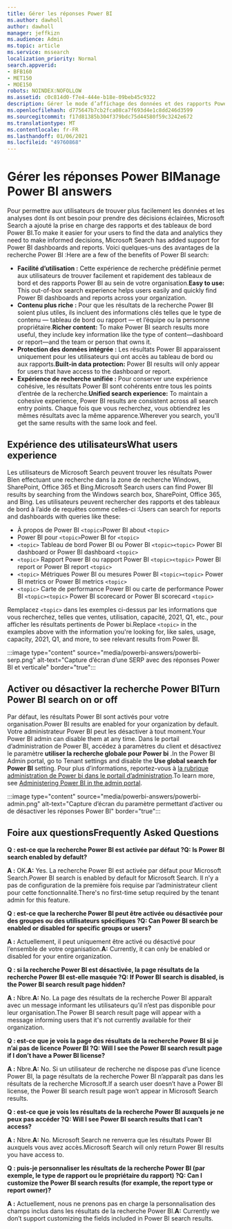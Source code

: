 ```yaml
---
title: Gérer les réponses Power BI
ms.author: dawholl
author: dawholl
manager: jeffkizn
ms.audience: Admin
ms.topic: article
ms.service: mssearch
localization_priority: Normal
search.appverid:
- BFB160
- MET150
- MOE150
robots: NOINDEX:NOFOLLOW
ms.assetid: c0c814d0-f7e4-444e-b18e-09beb45c9322
description: Gérer le mode d’affichage des données et des rapports Power BI dans les résultats de recherche
ms.openlocfilehash: d775647b7cb2fca08ca7f693d4e1c8dd246d3599
ms.sourcegitcommit: f17d81385b304f379bdc75d44580f59c3242e672
ms.translationtype: MT
ms.contentlocale: fr-FR
ms.lasthandoff: 01/06/2021
ms.locfileid: "49760868"
---
```

# <a name="manage-power-bi-answers"></a><span data-ttu-id="25e5f-103">Gérer les réponses Power BI</span><span class="sxs-lookup"><span data-stu-id="25e5f-103">Manage Power BI answers</span></span>

<span data-ttu-id="25e5f-104">Pour permettre aux utilisateurs de trouver plus facilement les données et les analyses dont ils ont besoin pour prendre des décisions éclairées, Microsoft Search a ajouté la prise en charge des rapports et des tableaux de bord Power BI.</span><span class="sxs-lookup"><span data-stu-id="25e5f-104">To make it easier for your users to find the data and analytics they need to make informed decisions, Microsoft Search has added support for Power BI dashboards and reports.</span></span> <span data-ttu-id="25e5f-105">Voici quelques-uns des avantages de la recherche Power BI :</span><span class="sxs-lookup"><span data-stu-id="25e5f-105">Here are a few of the benefits of Power BI search:</span></span>

* <span data-ttu-id="25e5f-106">**Facilité d’utilisation :** Cette expérience de recherche prédéfinie permet aux utilisateurs de trouver facilement et rapidement des tableaux de bord et des rapports Power BI au sein de votre organisation.</span><span class="sxs-lookup"><span data-stu-id="25e5f-106">**Easy to use:** This out-of-box search experience helps users easily and quickly find Power BI dashboards and reports across your organization.</span></span>
* <span data-ttu-id="25e5f-107">**Contenu plus riche :** Pour que les résultats de la recherche Power BI soient plus utiles, ils incluent des informations clés telles que le type de contenu — tableau de bord ou rapport — et l’équipe ou la personne propriétaire.</span><span class="sxs-lookup"><span data-stu-id="25e5f-107">**Richer content:** To make Power BI search results more useful, they include key information like the type of content—dashboard or report—and the team or person that owns it.</span></span>
* <span data-ttu-id="25e5f-108">**Protection des données intégrée :** Les résultats Power BI apparaissent uniquement pour les utilisateurs qui ont accès au tableau de bord ou aux rapports.</span><span class="sxs-lookup"><span data-stu-id="25e5f-108">**Built-in data protection:** Power BI results will only appear for users that have access to the dashboard or report.</span></span>
* <span data-ttu-id="25e5f-109">**Expérience de recherche unifiée :** Pour conserver une expérience cohésive, les résultats Power BI sont cohérents entre tous les points d’entrée de la recherche.</span><span class="sxs-lookup"><span data-stu-id="25e5f-109">**Unified search experience:** To maintain a cohesive experience, Power BI results are consistent across all search entry points.</span></span> <span data-ttu-id="25e5f-110">Chaque fois que vous recherchez, vous obtiendrez les mêmes résultats avec la même apparence.</span><span class="sxs-lookup"><span data-stu-id="25e5f-110">Wherever you search, you'll get the same results with the same look and feel.</span></span>

## <a name="what-users-experience"></a><span data-ttu-id="25e5f-111">Expérience des utilisateurs</span><span class="sxs-lookup"><span data-stu-id="25e5f-111">What users experience</span></span>

<span data-ttu-id="25e5f-112">Les utilisateurs de Microsoft Search peuvent trouver les résultats Power BIen effectuant une recherche dans la zone de recherche Windows, SharePoint, Office 365 et Bing.</span><span class="sxs-lookup"><span data-stu-id="25e5f-112">Microsoft Search users can find Power BI results by searching from the Windows search box, SharePoint, Office 365, and Bing.</span></span> <span data-ttu-id="25e5f-113">Les utilisateurs peuvent rechercher des rapports et des tableaux de bord à l’aide de requêtes comme celles-ci :</span><span class="sxs-lookup"><span data-stu-id="25e5f-113">Users can search for reports and dashboards with queries like these:</span></span>

* <span data-ttu-id="25e5f-114">À propos de Power BI `<topic>`</span><span class="sxs-lookup"><span data-stu-id="25e5f-114">Power BI about `<topic>`</span></span>
* <span data-ttu-id="25e5f-115">Power BI pour `<topic>`</span><span class="sxs-lookup"><span data-stu-id="25e5f-115">Power BI for `<topic>`</span></span>
* <span data-ttu-id="25e5f-116">`<topic>` Tableau de bord Power BI ou Power BI `<topic>`</span><span class="sxs-lookup"><span data-stu-id="25e5f-116">`<topic>` Power BI dashboard or Power BI dashboard `<topic>`</span></span>
* <span data-ttu-id="25e5f-117">`<topic>` Rapport Power BI ou rapport Power BI `<topic>`</span><span class="sxs-lookup"><span data-stu-id="25e5f-117">`<topic>` Power BI report or Power BI report `<topic>`</span></span>
* <span data-ttu-id="25e5f-118">`<topic>` Métriques Power BI ou mesures Power BI `<topic>`</span><span class="sxs-lookup"><span data-stu-id="25e5f-118">`<topic>` Power BI metrics or Power BI metrics `<topic>`</span></span>
* <span data-ttu-id="25e5f-119">`<topic>` Carte de performance Power BI ou carte de performance Power BI `<topic>`</span><span class="sxs-lookup"><span data-stu-id="25e5f-119">`<topic>` Power BI scorecard or Power BI scorecard `<topic>`</span></span>

<span data-ttu-id="25e5f-120">Remplacez `<topic>` dans les exemples ci-dessus par les informations que vous recherchez, telles que ventes, utilisation, capacité, 2021, Q1, etc., pour afficher les résultats pertinents de Power bi.</span><span class="sxs-lookup"><span data-stu-id="25e5f-120">Replace `<topic>` in the examples above with the information you're looking for, like sales, usage, capacity, 2021, Q1, and more, to see relevant results from Power BI.</span></span>

:::image type="content" source="media/powerbi-answers/powerbi-serp.png" alt-text="Capture d’écran d’une SERP avec des réponses Power BI et verticale" border="true":::

## <a name="turn-power-bi-search-on-or-off"></a><span data-ttu-id="25e5f-122">Activer ou désactiver la recherche Power BI</span><span class="sxs-lookup"><span data-stu-id="25e5f-122">Turn Power BI search on or off</span></span>

<span data-ttu-id="25e5f-123">Par défaut, les résultats Power BI sont activés pour votre organisation.</span><span class="sxs-lookup"><span data-stu-id="25e5f-123">Power BI results are enabled for your organization by default.</span></span> <span data-ttu-id="25e5f-124">Votre administrateur Power BI peut les désactiver à tout moment.</span><span class="sxs-lookup"><span data-stu-id="25e5f-124">Your Power BI admin can disable them at any time.</span></span> <span data-ttu-id="25e5f-125">Dans le portail d’administration de Power BI, accédez à paramètres du client et désactivez le paramètre **utiliser la recherche globale pour Power bi** .</span><span class="sxs-lookup"><span data-stu-id="25e5f-125">In the Power BI Admin portal, go to Tenant settings and disable the **Use global search for Power BI** setting.</span></span> <span data-ttu-id="25e5f-126">Pour plus d’informations, reportez-vous à [la rubrique administration de Power bi dans le portail d’administration](https://docs.microsoft.com/power-bi/admin/service-admin-portal#use-global-search-for-power-bi-preview).</span><span class="sxs-lookup"><span data-stu-id="25e5f-126">To learn more, see [Administering Power BI in the admin portal](https://docs.microsoft.com/power-bi/admin/service-admin-portal#use-global-search-for-power-bi-preview).</span></span>

:::image type="content" source="media/powerbi-answers/powerbi-admin.png" alt-text="Capture d’écran du paramètre permettant d’activer ou de désactiver les réponses Power BI" border="true":::

## <a name="frequently-asked-questions"></a><span data-ttu-id="25e5f-128">Foire aux questions</span><span class="sxs-lookup"><span data-stu-id="25e5f-128">Frequently Asked Questions</span></span>

<span data-ttu-id="25e5f-129">**Q : est-ce que la recherche Power BI est activée par défaut ?**</span><span class="sxs-lookup"><span data-stu-id="25e5f-129">**Q: Is Power BI search enabled by default?**</span></span>

<span data-ttu-id="25e5f-130">**A :** OK.</span><span class="sxs-lookup"><span data-stu-id="25e5f-130">**A:** Yes.</span></span> <span data-ttu-id="25e5f-131">La recherche Power BI est activée par défaut pour Microsoft Search.</span><span class="sxs-lookup"><span data-stu-id="25e5f-131">Power BI search is enabled by default for Microsoft Search.</span></span> <span data-ttu-id="25e5f-132">Il n’y a pas de configuration de la première fois requise par l’administrateur client pour cette fonctionnalité.</span><span class="sxs-lookup"><span data-stu-id="25e5f-132">There's no first-time setup required by the tenant admin for this feature.</span></span>

<span data-ttu-id="25e5f-133">**Q : est-ce que la recherche Power BI peut être activée ou désactivée pour des groupes ou des utilisateurs spécifiques ?**</span><span class="sxs-lookup"><span data-stu-id="25e5f-133">**Q: Can Power BI search be enabled or disabled for specific groups or users?**</span></span>

<span data-ttu-id="25e5f-134">**A :** Actuellement, il peut uniquement être activé ou désactivé pour l’ensemble de votre organisation.</span><span class="sxs-lookup"><span data-stu-id="25e5f-134">**A:** Currently, it can only be enabled or disabled for your entire organization.</span></span>

<span data-ttu-id="25e5f-135">**Q : si la recherche Power BI est désactivée, la page résultats de la recherche Power BI est-elle masquée ?**</span><span class="sxs-lookup"><span data-stu-id="25e5f-135">**Q: If Power BI search is disabled, is the Power BI search result page hidden?**</span></span>

<span data-ttu-id="25e5f-136">**A :** Nbre.</span><span class="sxs-lookup"><span data-stu-id="25e5f-136">**A:** No.</span></span> <span data-ttu-id="25e5f-137">La page des résultats de la recherche Power BI apparaît avec un message informant les utilisateurs qu’il n’est pas disponible pour leur organisation.</span><span class="sxs-lookup"><span data-stu-id="25e5f-137">The Power BI search result page will appear with a message informing users that it's not currently available for their organization.</span></span>

<span data-ttu-id="25e5f-138">**Q : est-ce que je vois la page des résultats de la recherche Power BI si je n’ai pas de licence Power BI ?**</span><span class="sxs-lookup"><span data-stu-id="25e5f-138">**Q: Will I see the Power BI search result page if I don’t have a Power BI license?**</span></span>

<span data-ttu-id="25e5f-139">**A :** Nbre.</span><span class="sxs-lookup"><span data-stu-id="25e5f-139">**A:** No.</span></span> <span data-ttu-id="25e5f-140">Si un utilisateur de recherche ne dispose pas d’une licence Power BI, la page résultats de la recherche Power BI n’apparaît pas dans les résultats de la recherche Microsoft.</span><span class="sxs-lookup"><span data-stu-id="25e5f-140">If a search user doesn’t have a Power BI license, the Power BI search result page won’t appear in Microsoft Search results.</span></span>

<span data-ttu-id="25e5f-141">**Q : est-ce que je vois les résultats de la recherche Power BI auxquels je ne peux pas accéder ?**</span><span class="sxs-lookup"><span data-stu-id="25e5f-141">**Q: Will I see Power BI search results that I can't access?**</span></span>

<span data-ttu-id="25e5f-142">**A :** Nbre.</span><span class="sxs-lookup"><span data-stu-id="25e5f-142">**A:** No.</span></span> <span data-ttu-id="25e5f-143">Microsoft Search ne renverra que les résultats Power BI auxquels vous avez accès.</span><span class="sxs-lookup"><span data-stu-id="25e5f-143">Microsoft Search will only return Power BI results you have access to.</span></span>

<span data-ttu-id="25e5f-144">**Q : puis-je personnaliser les résultats de la recherche Power BI (par exemple, le type de rapport ou le propriétaire du rapport) ?**</span><span class="sxs-lookup"><span data-stu-id="25e5f-144">**Q: Can I customize the Power BI search results (for example, the report type or report owner)?**</span></span>

<span data-ttu-id="25e5f-145">**A :** Actuellement, nous ne prenons pas en charge la personnalisation des champs inclus dans les résultats de la recherche Power BI.</span><span class="sxs-lookup"><span data-stu-id="25e5f-145">**A:** Currently we don’t support customizing the fields included in Power BI search results.</span></span>
